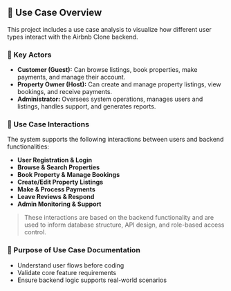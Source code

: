 ## 🎯 Use Case Overview

This project includes a use case analysis to visualize how different user types interact with the Airbnb Clone backend.

### 👤 Key Actors
- **Customer (Guest):** Can browse listings, book properties, make payments, and manage their account.
- **Property Owner (Host):** Can create and manage property listings, view bookings, and receive payments.
- **Administrator:** Oversees system operations, manages users and listings, handles support, and generates reports.

### 🔄 Use Case Interactions
The system supports the following interactions between users and backend functionalities:

- **User Registration & Login**
- **Browse & Search Properties**
- **Book Property & Manage Bookings**
- **Create/Edit Property Listings**
- **Make & Process Payments**
- **Leave Reviews & Respond**
- **Admin Monitoring & Support**

> These interactions are based on the backend functionality and are used to inform database structure, API design, and role-based access control.

### 📌 Purpose of Use Case Documentation
- Understand user flows before coding
- Validate core feature requirements
- Ensure backend logic supports real-world scenarios
